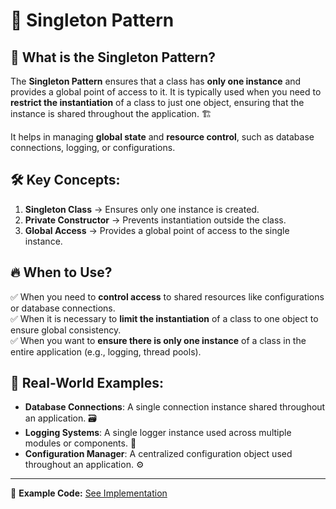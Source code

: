 # 🔄 Singleton Pattern

## 📌 What is the Singleton Pattern?

The **Singleton Pattern** ensures that a class has **only one instance** and provides a global point of access to it. It
is typically used when you need to **restrict the instantiation** of a class to just one object, ensuring that the
instance is shared throughout the application. 🏗️

It helps in managing **global state** and **resource control**, such as database connections, logging, or
configurations.

## 🛠️ Key Concepts:

1. **Singleton Class** → Ensures only one instance is created.
2. **Private Constructor** → Prevents instantiation outside the class.
3. **Global Access** → Provides a global point of access to the single instance.

## 🔥 When to Use?

✅ When you need to **control access** to shared resources like configurations or database connections.  
✅ When it is necessary to **limit the instantiation** of a class to one object to ensure global consistency.  
✅ When you want to **ensure there is only one instance** of a class in the entire application (e.g., logging, thread
pools).

## 🎯 Real-World Examples:

- **Database Connections**: A single connection instance shared throughout an application. 🗃️
- **Logging Systems**: A single logger instance used across multiple modules or components. 📝
- **Configuration Manager**: A centralized configuration object used throughout an application. ⚙️

---

🔗 **Example Code:** [See Implementation](./app.ts)